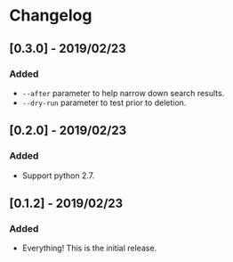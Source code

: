 # Changelog

## [0.3.0] - 2019/02/23

### Added

- `--after` parameter to help narrow down search results.
- `--dry-run` parameter to test prior to deletion.

## [0.2.0] - 2019/02/23

### Added

- Support python 2.7.

## [0.1.2] - 2019/02/23

### Added

- Everything! This is the initial release.
